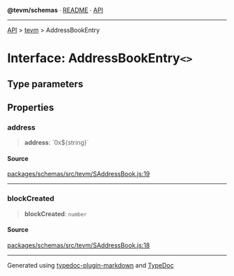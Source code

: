 **@tevm/schemas** ∙ [README](../../README.md) ∙ [API](../../API.md)

***

[API](../../API.md) > [tevm](../README.md) > AddressBookEntry

# Interface: AddressBookEntry`<>`

## Type parameters

## Properties

### address

> **address**: \`0x${string}\`

#### Source

[packages/schemas/src/tevm/SAddressBook.js:19](https://github.com/evmts/tevm-monorepo/blob/main/packages/schemas/src/tevm/SAddressBook.js#L19)

***

### blockCreated

> **blockCreated**: `number`

#### Source

[packages/schemas/src/tevm/SAddressBook.js:18](https://github.com/evmts/tevm-monorepo/blob/main/packages/schemas/src/tevm/SAddressBook.js#L18)

***
Generated using [typedoc-plugin-markdown](https://www.npmjs.com/package/typedoc-plugin-markdown) and [TypeDoc](https://typedoc.org/)
